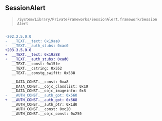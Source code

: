 ## SessionAlert

> `/System/Library/PrivateFrameworks/SessionAlert.framework/SessionAlert`

```diff

-202.2.5.0.0
-  __TEXT.__text: 0x19aa0
-  __TEXT.__auth_stubs: 0xac0
+203.3.5.0.0
+  __TEXT.__text: 0x19a88
+  __TEXT.__auth_stubs: 0xad0
   __TEXT.__const: 0x15fe
   __TEXT.__cstring: 0x552
   __TEXT.__constg_swiftt: 0x538

   __DATA_CONST.__const: 0xa8
   __DATA_CONST.__objc_classlist: 0x10
   __DATA_CONST.__objc_imageinfo: 0x8
-  __AUTH_CONST.__auth_got: 0x560
+  __AUTH_CONST.__auth_got: 0x568
   __AUTH_CONST.__auth_ptr: 0x1d0
   __AUTH_CONST.__const: 0xc20
   __AUTH_CONST.__objc_const: 0x250

```
